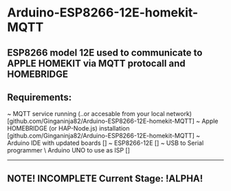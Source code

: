 # Arduino-ESP8266-12E-homekit-MQTT
ESP8266 model 12E used to communicate to APPLE HOMEKIT via MQTT protocall and HOMEBRIDGE
----------------------------------------------------------------------------------------------------------------------------
Requirements: 
-------------
~ MQTT service running (..or accesable from your local network)   [github.com/Ginganinja82/Arduino-ESP8266-12E-homekit-MQTT]
~ Apple HOMEBRIDGE (or HAP-Node.js) installation                  [github.com/Ginganinja82/Arduino-ESP8266-12E-homekit-MQTT]
~ Arduino IDE with updated boards                                 []
~ ESP8266-12E                                                     []
~ USB to Serial programmer \ Arduino UNO to use as ISP            []

---------------------------------------------------------------------------------------------------------------------------
NOTE!           INCOMPLETE
Current Stage:  !ALPHA!
---------------------------------------------------------------------------------------------------------------------------
